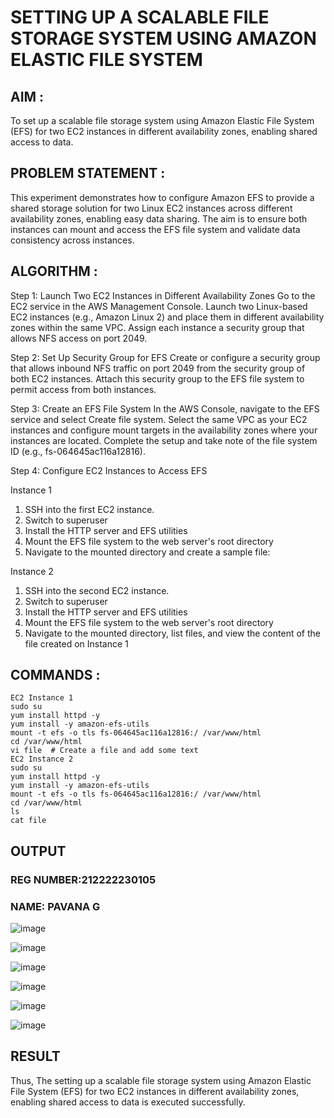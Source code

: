 # SETTING UP A SCALABLE FILE STORAGE SYSTEM USING AMAZON ELASTIC FILE SYSTEM
## AIM :
To set up a scalable file storage system using Amazon Elastic File System (EFS) for two EC2 instances in different availability zones, enabling shared access to data.

## PROBLEM STATEMENT :
This experiment demonstrates how to configure Amazon EFS to provide a shared storage solution for two Linux EC2 instances across different availability zones, enabling easy data sharing. The aim is to ensure both instances can mount and access the EFS file system and validate data consistency across instances.

## ALGORITHM :
Step 1: Launch Two EC2 Instances in Different Availability Zones
Go to the EC2 service in the AWS Management Console.
Launch two Linux-based EC2 instances (e.g., Amazon Linux 2) and place them in different availability zones within the same VPC.
Assign each instance a security group that allows NFS access on port 2049.

Step 2: Set Up Security Group for EFS
Create or configure a security group that allows inbound NFS traffic on port 2049 from the security group of both EC2 instances.
Attach this security group to the EFS file system to permit access from both instances.

Step 3: Create an EFS File System
In the AWS Console, navigate to the EFS service and select Create file system.
Select the same VPC as your EC2 instances and configure mount targets in the availability zones where your instances are located.
Complete the setup and take note of the file system ID (e.g., fs-064645ac116a12816).

Step 4: Configure EC2 Instances to Access EFS

Instance 1
1. SSH into the first EC2 instance.
2. Switch to superuser
3. Install the HTTP server and EFS utilities
4. Mount the EFS file system to the web server's root directory
5. Navigate to the mounted directory and create a sample file:

Instance 2
1. SSH into the second EC2 instance.
2. Switch to superuser
3. Install the HTTP server and EFS utilities
4. Mount the EFS file system to the web server's root directory
5. Navigate to the mounted directory, list files, and view the content of the file created on Instance 1

## COMMANDS :
```
EC2 Instance 1
sudo su
yum install httpd -y
yum install -y amazon-efs-utils
mount -t efs -o tls fs-064645ac116a12816:/ /var/www/html
cd /var/www/html
vi file  # Create a file and add some text
EC2 Instance 2
sudo su
yum install httpd -y
yum install -y amazon-efs-utils
mount -t efs -o tls fs-064645ac116a12816:/ /var/www/html
cd /var/www/html
ls
cat file  
```

## OUTPUT

### REG NUMBER:212222230105
### NAME: PAVANA G
![image](https://github.com/user-attachments/assets/5efd4235-cc62-4cd5-a8c0-8900a13cfa0d)

![image](https://github.com/user-attachments/assets/e90e7038-631d-4132-a718-d0ebf58ff95d)

![image](https://github.com/user-attachments/assets/98aa9b94-9bf6-4826-bc06-1a6b0bd50ca1)

![image](https://github.com/user-attachments/assets/18df5e1f-c2f7-4833-a5bb-d7d1b5839f1c)

![image](https://github.com/user-attachments/assets/1b6628e4-514c-4738-b395-51cd4994ca1b)

![image](https://github.com/user-attachments/assets/a633a469-0d27-44ea-a4ff-c3c595aac513)

## RESULT
Thus, The setting up a scalable file storage system using Amazon Elastic File System (EFS) for two EC2 instances in different availability zones, enabling shared access to data is executed successfully.
 

  
